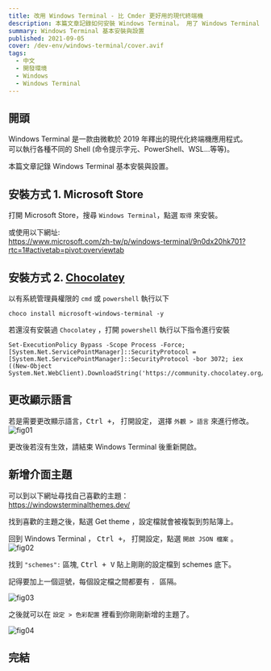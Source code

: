 ```yaml
---
title: 改用 Windows Terminal - 比 Cmder 更好用的現代終端機
description: 本篇文章記錄如何安裝 Windows Terminal。 用了 Windows Terminal 就回不去 Cmder 了。 Windows Terminal 是一款由微軟於 2019 年釋出的現代化終端機應用程式，可以執行各種不同的 Shell。
summary: Windows Terminal 基本安裝與設置
published: 2021-09-05
cover: /dev-env/windows-terminal/cover.avif
tags:
  - 中文
  - 開發環境
  - Windows
  - Windows Terminal
---
```


## 開頭

Windows Terminal 是一款由微軟於 2019 年釋出的現代化終端機應用程式。  
可以執行各種不同的 Shell (命令提示字元、PowerShell、WSL...等等)。

本篇文章記錄 Windows Terminal 基本安裝與設置。

## 安裝方式 1. Microsoft Store

打開 Microsoft Store，搜尋 `Windows Terminal`，點選 `取得` 來安裝。

或使用以下網址:  
https://www.microsoft.com/zh-tw/p/windows-terminal/9n0dx20hk701?rtc=1#activetab=pivot:overviewtab

## 安裝方式 2. [Chocolatey](https://chocolatey.org/install)

以有系統管理員權限的 `cmd` 或 `powershell` 執行以下

```shell
choco install microsoft-windows-terminal -y
```

若還沒有安裝過 `Chocolatey` ，打開 `powershell` 執行以下指令進行安裝

```shell
Set-ExecutionPolicy Bypass -Scope Process -Force; [System.Net.ServicePointManager]::SecurityProtocol = [System.Net.ServicePointManager]::SecurityProtocol -bor 3072; iex ((New-Object System.Net.WebClient).DownloadString('https://community.chocolatey.org/install.ps1'))
```

## 更改顯示語言

若是需要更改顯示語言，<kbd>Ctrl +，</kbd> 打開設定， 選擇 `外觀 > 語言` 來進行修改。
![fig01](windows-terminal/fig01.avif)

更改後若沒有生效，請結束 Windows Terminal 後重新開啟。

## 新增介面主題

可以到以下網址尋找自己喜歡的主題：  
https://windowsterminalthemes.dev/

找到喜歡的主題之後，點選 Get theme ，設定檔就會被複製到剪貼簿上。

回到 Windows Terminal ， <kbd>Ctrl +，</kbd> 打開設定，點選 `開啟 JSON 檔案` 。
![fig02](windows-terminal/fig02.avif)

找到 `"schemes":` 區塊, <kbd>Ctrl + V</kbd> 貼上剛剛的設定檔到 schemes 底下。

記得要加上一個逗號，每個設定檔之間都要有 `，` 區隔。

![fig03](windows-terminal/fig03.avif)

之後就可以在 `設定 > 色彩配置` 裡看到你剛剛新增的主題了。

![fig04](windows-terminal/fig04.avif)

## 完結

